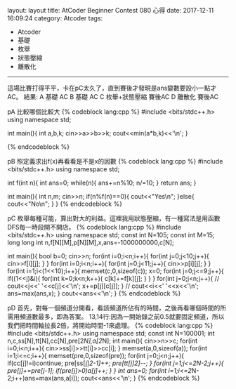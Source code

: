 layout: layout
title: AtCoder Beginner Contest 080 心得
date: 2017-12-11 16:09:24
category: Atcoder
tags: 
- Atcoder
- 基礎
- 枚舉
- 狀態壓縮
- 離散化
---
這場比賽打得平平，卡在pC太久了，直到賽後才發現是ans變數要設小一點才AC。
結果:
A 基礎 AC
B 基礎 AC
C 枚舉+狀態壓縮 賽後AC
D 離散化 賽後AC

pA
比較哪個比較大
{% codeblock lang:cpp %}
#include <bits/stdc++.h>
using namespace std;
 
int main(){
    int a,b,k;
    cin>>a>>b>>k;
    cout<<min(a*b,k)<<'\n';
}

{% endcodeblock %}

pB
照定義求出f(x)再看看是不是x的因數
{% codeblock lang:cpp %}
#include <bits/stdc++.h>
using namespace std;
 
int f(int n){
    int ans=0;
    while(n){
        ans+=n%10;
        n/=10;
    }
    return ans;
}
 
int main(){
    int n,m;
    cin>>n;
    if(n%f(n)==0){
        cout<<"Yes\n";
    }else{
        cout<<"No\n";
    }
}
{% endcodeblock %}

pC
枚舉每種可能，算出對大的利益。這裡我用狀態壓縮，有一種寫法是用函數DFS每一時段開不開店。
{% codeblock lang:cpp %}
#include <bits/stdc++.h>
using namespace std;
const int N=105;
const int M=15;
long long int n,f[N][M],p[N][M],x,ans=-1000000000,c[N];
 
int main(){
    bool b=0;
    cin>>n;
    for(int i=0;i<n;i++){
        for(int j=0;j<10;j++){
            cin>>f[i][j];
        }
    }
    for(int i=0;i<n;i++){
        for(int j=0;j<11;j++){
            cin>>p[i][j];
        }
    }
    for(int i=1;i<(1<<10);i++){
        memset(c,0,sizeof(c));
        x=0;
        for(int j=0;j<=9;j++){
            if((1<<j)&i){
                for(int k=0;k<n;k++){
                    c[k]+=f[k][j];
                }
            }
        }
        for(int j=0;j<n;j++){
//            cout<<j<<' '<<c[j]<<'\n';
            x+=p[j][c[j]];
        }
//        cout<<i<<' '<<x<<'\n';
        ans=max(ans,x);
    }
    cout<<ans<<'\n';
}
{% endcodeblock %}

pD
首先，對每一個頻道分開看，看該頻道所佔有的時間，之後再看哪個時間的所需用頻道數最多，即為答案。
13,14行:因為一開始錄之前0.5就要固定頻道，所以我們把時間軸拉長2倍，將開始時間-1來處理。
{% codeblock lang:cpp %}
#include <bits/stdc++.h>
using namespace std;
const int N=100001;
int n,c,ss[N],tt[N],cc[N],pre[2*N],a[2*N];
int main(){
    cin>>n>>c;
    for(int i=0;i<n;i++){
        cin>>ss[i]>>tt[i]>>cc[i];
    }
    memset(a,0,sizeof(a));
    for(int i=1;i<=c;i++){
        memset(pre,0,sizeof(pre));
        for(int j=0;j<n;j++){
            if(cc[j]!=i)continue;
            pre[ss[j]*2-1]++;
            pre[tt[j]*2]--;
        }
        for(int j=1;j<=2*N-2;j++){
            pre[j]+=pre[j-1];
            if(pre[j]>0)a[j]++;
        }
    }
    int ans=0;
    for(int i=1;i<=2*N-2;i++)ans=max(ans,a[i]);
    cout<<ans<<'\n';
}
{% endcodeblock %}